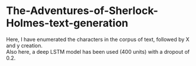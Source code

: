 # The-Adventures-of-Sherlock-Holmes-text-generation

Here, I have enumerated the characters in the corpus of text, followed by X and y creation.<br>
Also here, a deep LSTM model has been used (400 units) with a dropout of 0.2.
